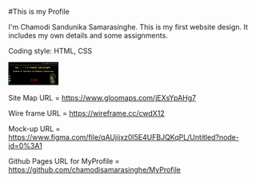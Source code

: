 #This is my Profile

I'm Chamodi Sandunika Samarasinghe. This is my first website design.
It includes my own details and some assignments.

 Coding style:  HTML, CSS


<img src="assests/images/home.png" width="100">


Site Map URL = https://www.gloomaps.com/jEXsYpAHg7

Wire frame URL = https://wireframe.cc/cwdX12

Mock-up URL = https://www.figma.com/file/qAUjijxz0l5E4UFBJQKqPL/Untitled?node-id=0%3A1

Github Pages URL for MyProfile = https://github.com/chamodisamarasinghe/MyProfile